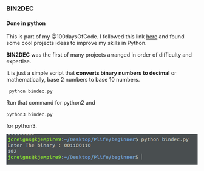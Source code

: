 
### BIN2DEC
#### Done in python
This is part of my @100daysOfCode.
I followed this link [ here](https://github.com/florinpop17/app-ideas) and found some cool projects ideas to improve my skills in Python.

**BIN2DEC** was the first of many projects arranged in order of difficulty and expertise.

It is just a simple script that **converts binary numbers to decimal** or mathematically, base 2 numbers to base 10 numbers.

```
 python bindec.py
 ```

 Run that command for python2 and
```
python3 bindec.py
```
for python3.

![terminal](bindec.png)
